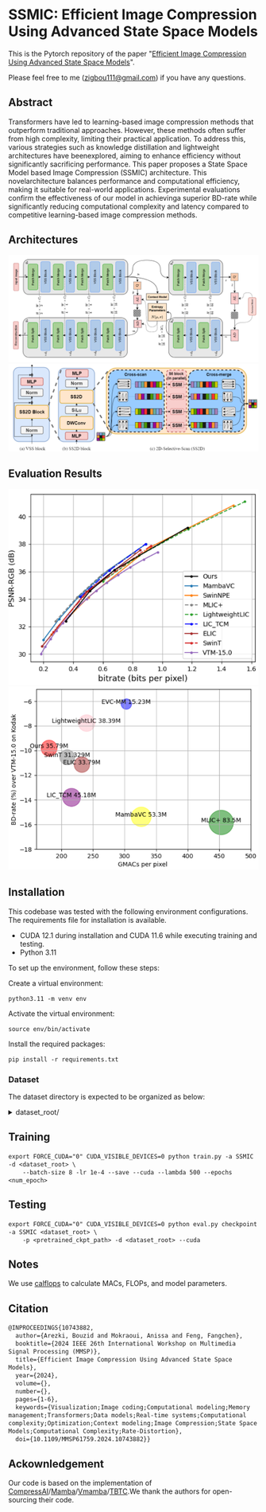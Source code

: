 # SSMIC: Efficient Image Compression Using Advanced State Space Models
This is the Pytorch repository of the paper "[Efficient Image Compression Using Advanced State Space Models](https://arxiv.org/pdf/2409.02743)".

Please feel free to me (zigbou111@gmail.com) if you have any questions.

## Abstract
Transformers have led to learning-based image compression methods that outperform traditional approaches. However, these methods often suffer from high complexity, 
limiting their practical application. To address this, various strategies such as knowledge distillation and lightweight architectures have beenexplored, aiming to 
enhance efficiency without significantly sacrificing performance. This paper proposes a State Space Model based Image Compression (SSMIC) architecture. 
This novelarchitecture balances performance and computational efficiency, making it suitable for real-world applications. Experimental evaluations confirm the 
effectiveness of our model in achievinga superior BD-rate while significantly reducing computational complexity and latency compared to competitive learning-based
image compression methods.

## Architectures
<img src="./pic/SSMIC.png" />
<img src="./pic/VSS.png" />

## Evaluation Results
<p float="left">
  <img src="./pic/RD_curve.png" />
  <img src="./pic/MACs.png"  /> 
</p>


## Installation

This codebase was tested with the following environment configurations. The requirements file for installation is available.

- CUDA 12.1 during installation and CUDA 11.6 while executing training and testing.
- Python 3.11

To set up the environment, follow these steps:

Create a virtual environment:
```
python3.11 -m venv env
```
Activate the virtual environment:
```
source env/bin/activate
```
Install the required packages:
```
pip install -r requirements.txt
```

### Dataset

The dataset directory is expected to be organized as below:

<details><summary>dataset_root/</summary>
<ul>
    <li>train/</li>
    <ul>
    	<li>train_1.jpg</li>
    	<li>train_2.jpg</li>
    	<li>...</li>
    </ul>
    <li>test/</li>
    <ul>
    	<li>test_1.jpg</li>
    	<li>test_2.jpg</li>
    	<li>...</li>
    </ul>
</ul>
</details>

## Training
```
export FORCE_CUDA="0" CUDA_VISIBLE_DEVICES=0 python train.py -a SSMIC -d <dataset_root> \
    --batch-size 8 -lr 1e-4 --save --cuda --lambda 500 --epochs <num_epoch> 
```

## Testing
``` 
export FORCE_CUDA="0" CUDA_VISIBLE_DEVICES=0 python eval.py checkpoint  -a SSMIC <dataset_root> \
    -p <pretrained_ckpt_path> -d <dataset_root> --cuda 

```

## Notes
We use [calflops](https://github.com/MrYxJ/calculate-flops.pytorch) to calculate MACs, FLOPs, and model parameters.

## Citation
```
@INPROCEEDINGS{10743882,
  author={Arezki, Bouzid and Mokraoui, Anissa and Feng, Fangchen},
  booktitle={2024 IEEE 26th International Workshop on Multimedia Signal Processing (MMSP)}, 
  title={Efficient Image Compression Using Advanced State Space Models}, 
  year={2024},
  volume={},
  number={},
  pages={1-6},
  keywords={Visualization;Image coding;Computational modeling;Memory management;Transformers;Data models;Real-time systems;Computational complexity;Optimization;Context modeling;Image Compression;State Space Models;Computational Complexity;Rate-Distortion},
  doi={10.1109/MMSP61759.2024.10743882}}

```

## Ackownledgement
Our code is based on the implementation of [CompressAI](https://github.com/InterDigitalInc/CompressAI)/[Mamba](https://github.com/state-spaces/mamba)/[Vmamba](https://github.com/MzeroMiko/VMamba)/[TBTC](https://github.com/ali-zafari/TBTC).We thank the authors for open-sourcing their code.
